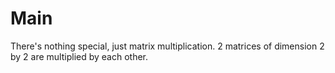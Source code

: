# Main

There's nothing special, just matrix multiplication.
2 matrices of dimension 2 by 2 are multiplied by each other.

